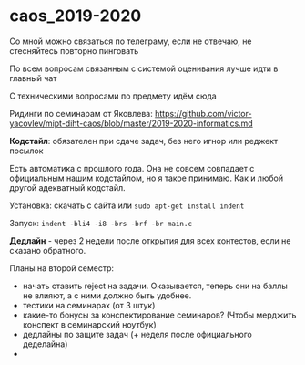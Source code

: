 # caos_2019-2020

Со мной можно связаться по телеграму, если не отвечаю, не стесняйтесь повторно пинговать

По всем вопросам связанным с системой оценивания лучше идти в главный чат

С техническими вопросами по предмету идём сюда

Ридинги по семинарам от Яковлева: https://github.com/victor-yacovlev/mipt-diht-caos/blob/master/2019-2020-informatics.md

**Кодстайл**: обязателен при сдаче задач, без него игнор или реджект посылок

Есть автоматика с прошлого года. Она не совсем совпадает с официальным нашим кодстайлом, но я такое принимаю. Как и любой другой адекватный кодстайл.

Установка: скачать с сайта или `sudo apt-get install indent`

Запуск: `indent -bli4 -i8 -brs -brf -br main.c`

**Дедлайн** - через 2 недели после открытия для всех контестов, если не сказано обратного.



Планы на второй семестр:
* начать ставить reject на задачи. Оказывается, теперь они на баллы не влияют, а с ними должно быть удобнее.
* тестики на семинарах (от 3 штук)
* какие-то бонусы за конспектирование семинаров? (Чтобы мерджить конспект в семинарский ноутбук)
* дедлайны по защите задач (+ неделя после официального деделайна)
* 
